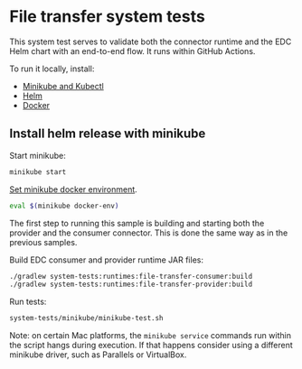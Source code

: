 # File transfer system tests

This system test serves to validate both the connector runtime and the EDC Helm chart with an end-to-end flow.
It runs within GitHub Actions.

To run it locally, install:
- [Minikube and Kubectl](https://kubernetes.io/docs/tasks/tools/)
- [Helm](https://helm.sh/docs/intro/install/)
- [Docker](https://docs.docker.com/get-docker/)

## Install helm release with minikube

Start minikube:

```bash
minikube start
```

[Set minikube docker environment](https://minikube.sigs.k8s.io/docs/handbook/pushing/#1-pushing-directly-to-the-in-cluster-docker-daemon-docker-env).

```bash
eval $(minikube docker-env)
```

The first step to running this sample is building and starting both the provider and the consumer connector. This is
done the same way as in the previous samples.

Build EDC consumer and provider runtime JAR files:

```bash
./gradlew system-tests:runtimes:file-transfer-consumer:build
./gradlew system-tests:runtimes:file-transfer-provider:build
```

Run tests:

```bash
system-tests/minikube/minikube-test.sh
```

Note: on certain Mac platforms, the `minikube service` commands run within the script hangs during execution. If that happens consider using a different minikube driver, such as Parallels or VirtualBox.
